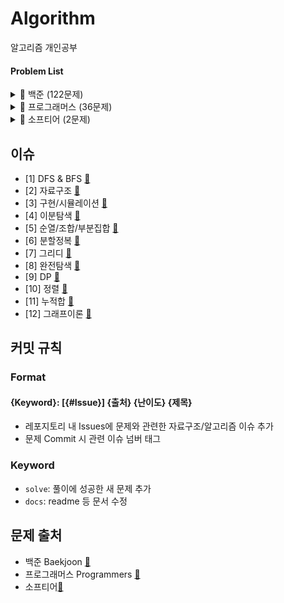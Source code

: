 # Algorithm

알고리즘 개인공부

#### Problem List

<details>
  <summary>📁 백준 (122문제)</summary>
  </br>
  
<div markdown="1">

| 날짜     | 번호                                            | 문제                    | 분류                           | 난이도   |                  느낀점                   |                    코드                     | 한번 더 풀어보기 |
| -------- | ----------------------------------------------- | ----------------------- | ------------------------------ | -------- | :---------------------------------------: | :-----------------------------------------: | :--------------: |
| 23.01.10 | [b2583](https://www.acmicpc.net/problem/2583)   | 영역 구하기             | BFS, DFS                       | silver 1 |      [📘](백준/b2583_영역구하기.md)       |      [💻](백준/b2583_영역구하기.java)       |        ❌        |
| 23.01.11 | [b1697](https://www.acmicpc.net/problem/1697)   | 숨바꼭질                | BFS, DFS                       | silver 1 |       [📘](백준/b1697_숨바꼭질.md)        |       [💻](백준/b1697_숨바꼭질.java)        |        ❌        |
| 23.01.14 | [b2178](https://www.acmicpc.net/problem/2178)   | 미로탐색                | BFS, DFS                       | silver 1 |       [📘](백준/b2178_미로탐색.md)        |       [💻](백준/b2178_미로탐색.java)        |        ❌        |
| 23.01.17 | [b2493](https://www.acmicpc.net/problem/2493)   | 탑                      | 자료구조/스택                  | gold 5   |          [📘](백준/b2493_탑.md)           |          [💻](백준/b2493_탑.java)           |        🔺        |
| 23.01.18 | [b20006](https://www.acmicpc.net/problem/20006) | 랭킹전 대기열           | 구현                           | silver 2 |     [📘](백준/b20006_랭킹전대기열.md)     |     [💻](백준/b20006_랭킹전대기열.java)     |       ⭕️        |
| 23.01.29 | [b20125](https://www.acmicpc.net/problem/20125) | 쿠키의 신체측정         | 구현                           | silver 4 |    [📘](백준/b20125_쿠키의신체측정.md)    |    [💻](백준/b20125_쿠키의신체측정.java)    |        ❌        |
| 23.02.01 | [b2468](https://www.acmicpc.net/problem/2468)   | 안전영역                | BFS, DFS                       | silver 1 |       [📘](백준/b2468_안전영역.md)        |       [💻](백준/b2468_안전영역.java)        |        ❌        |
| 23.02.02 | [b19637](https://www.acmicpc.net/problem/19637) | IF문 좀 대신 써줘       | 이분탐색                       | silver 3 |    [📘](백준/b19637_IF문좀대신써줘.md)    |    [💻](백준/b19637_IF문좀대신써줘.java)    |        🔺        |
| 23.02.03 | [b1590](https://www.acmicpc.net/problem/1590)   | 캠프가는영식            | 이분탐색                       | silver 4 |     [📘](백준/b1590_캠프가는영식.md)      |     [💻](백준/b1590_캠프가는영식.java)      |        🔺        |
| 23.02.03 | [b7569](https://www.acmicpc.net/problem/7569)   | 토마토                  | BFS, DFS                       | gold 4   |        [📘](백준/b7569_토마토.md)         |        [💻](백준/b7569_토마토.java)         |        ❌        |
| 23.02.03 | [b7795](https://www.acmicpc.net/problem/7795)   | 먹을 것인가 먹힐 것인가 | 이분탐색                       | silver 3 | [📘](백준/b7795_먹을것인가먹힐것인가.md)  | [💻](백준/b7795_먹을것인가먹힐것인가.java)  |        ❌        |
| 23.02.14 | [b15686](https://www.acmicpc.net/problem/15686) | 치킨배달                | BFS, DFS/구현/순조부           | gold 5   |       [📘](백준/b15686_치킨배달.md)       |       [💻](백준/b15686_치킨배달.java)       |       ⭕️        |
| 23.02.14 | [b3055](https://www.acmicpc.net/problem/3055)   | 탈출                    | BFS, DFS                       | gold 4   |         [📘](백준/b3055_탈출.md)          |         [💻](백준/b3055_탈출.java)          |        ❌        |
| 23.02.21 | [b11724](https://www.acmicpc.net/problem/11724) | 연결 요소의 개수        | 그래프이론/BFS, DFS            | silver 2 |    [📘](백준/b11724_연결요소의개수.md)    |    [💻](백준/b11724_연결요소의개수.java)    |        🔺        |
| 23.02.21 | [b1707](https://www.acmicpc.net/problem/1707)   | 이분 그래프             | 그래프이론/BFS, DFS            | gold 4   |      [📘](백준/b1707_이분그래프.md)       |      [💻](백준/b1707_이분그래프.java)       |       ⭕️        |
| 23.02.23 | [b10451](https://www.acmicpc.net/problem/10451) | 순열 사이클             | 그래프이론/BFS, DFS            | silver 3 |      [📘](백준/b10451_순열사이클.md)      |      [💻](백준/b10451_순열사이클.java)      |        ❌        |
| 23.02.23 | [b2331](https://www.acmicpc.net/problem/2331)   | 반복수열                | 수학/구현                      | silver 4 |       [📘](백준/b2331_반복수열.md)        |       [💻](백준/b2331_반복수열.java)        |        ❌        |
| 23.02.23 | [b9466](https://www.acmicpc.net/problem/9466)   | 텀 프로젝트             | 그래프이론/BFS, DFS            | gold 3   |      [📘](백준/b9466_텀프로젝트.md)       |      [💻](백준/b9466_텀프로젝트.java)       |       ⭕️        |
| 23.02.24 | [b2667](https://www.acmicpc.net/problem/2667)   | 단지번호                | BFS, DFS                       | silver 1 |       [📘](백준/b2667_단지번호.md)        |       [💻](백준/b2667_단지번호.java)        |        ❌        |
| 23.02.24 | [b2146](https://www.acmicpc.net/problem/2146)   | 다리만들기              | BFS, DFS                       | golde 3  |      [📘](백준/b2146_다리만들기.md)       |      [💻](백준/b2146_다리만들기.java)       |        ❌        |
| 23.02.27 | [b1991](https://www.acmicpc.net/problem/1991)   | 트리순회                | 자료구조/트리                  | silver 1 |       [📘](백준/b1991_트리순회.md)        |       [💻](백준/b1991_트리순회.java)        |       ⭕️        |
| 23.02.27 | [b11725](https://www.acmicpc.net/problem/11725) | 트리의 부모 찾기        | 그래프이론/BFS, DFS/트리       | silver 2 |    [📘](백준/b11725_트리의부모찾기.md)    |    [💻](백준/b11725_트리의부모찾기.java)    |        ❌        |
| 23.02.28 | [b1967](https://www.acmicpc.net/problem/1967)   | 트리의 지름             | BFS, DFS/트리                  | gold 4   |      [📘](백준/b1967_트리의지름.md)       |      [💻](백준/b1967_트리의지름.java)       |        ❌        |
| 23.02.28 | [b1167](https://www.acmicpc.net/problem/1167)   | 트리의 지름             | BFS, DFS/트리                  | gold 2   |      [📘](백준/b1167_트리의지름.md)       |      [💻](백준/b1167_트리의지름.java)       |        ❌        |
| 23.03.06 | [b1654](https://www.acmicpc.net/problem/1654)   | 랜선자르기              | 이분탐색                       | silver 2 |      [📘](백준/b1654_랜선자르기.md)       |      [💻](백준/b1654_랜선자르기.java)       |        ❌        |
| 23.03.06 | [b2805](https://www.acmicpc.net/problem/2805)   | 나무자르기              | 이분탐색                       | silver 2 |      [📘](백준/b2805_나무자르기.md)       |      [💻](백준/b1654_나무자르기.java)       |        ❌        |
| 23.03.08 | [b10816](https://www.acmicpc.net/problem/10816) | 숫자카드2               | 이분탐색                       | silver 4 |      [📘](백준/b10816_숫자카드2.md)       |      [💻](백준/b10816_숫자카드2.java)       |        ❌        |
| 23.03.09 | [b2110](https://www.acmicpc.net/problem/2110)   | 공유기설치              | 이분탐색                       | gold 4   |        [📘](백준/b2110_공유기.md)         |        [💻](백준/b2110_공유기.java)         |        ❌        |
| 23.03.10 | [b10815](https://www.acmicpc.net/problem/10815) | 숫자카드                | 이분탐색                       | silver 5 |       [📘](백준/b10815_숫자카드.md)       |       [💻](백준/b10815_숫자카드.java)       |        ❌        |
| 23.03.13 | [b11728](https://www.acmicpc.net/problem/11728) | 배열합치기              | 분할정복                       | silver 5 |      [📘](백준/b11728_배열합치기.md)      |      [💻](백준/b11728_배열합치기.java)      |        ❌        |
| 23.03.13 | [b1780](https://www.acmicpc.net/problem/1780)   | 종이의개수              | 분할정복                       | silver 2 |      [📘](백준/b1780_종이의개수.md)       |      [💻](백준/b1780_종이의개수.java)       |       ⭕️        |
| 23.03.14 | [b1992](https://www.acmicpc.net/problem/1992)   | 쿼드트리                | 분할정복                       | silver 1 |       [📘](백준/b1992_쿼드트리.md)        |       [💻](백준/b1992_쿼드트리.java)        |        ❌        |
| 23.03.21 | [b2447](https://www.acmicpc.net/problem/2447)   | 별찍기10                | 분할정복                       | gold 5   |       [📘](백준/b2447_별찍기10.md)        |       [💻](백준/b2447_별찍기10.java)        |        ❌        |
| 23.03.21 | [b11047](https://www.acmicpc.net/problem/11047) | 동전0                   | 그리디                         | silver 4 |        [📘](백준/b11047_동전0.md)         |        [💻](백준/b11047_동전0.java)         |        ❌        |
| 23.03.21 | [b10610](https://www.acmicpc.net/problem/10610) | 30                      | 그리디                         | silver 4 |          [📘](백준/b10610_30.md)          |          [💻](백준/b10610_30.java)          |        ❌        |
| 23.03.22 | [b1783](https://www.acmicpc.net/problem/1783)   | 병든 나이트             | 그리디                         | silver 3 |      [📘](백준/b1783_병든나이트.md)       |      [💻](백준/b1783_병든나이트.java)       |        ❌        |
| 23.03.23 | [b1931](https://www.acmicpc.net/problem/1931)   | 회의실 배정             | 그리디                         | silver 1 |      [📘](백준/b1931_회의실배정.md)       |      [💻](백준/b1931_회의실배정.java)       |        ❌        |
| 23.03.23 | [b1744](https://www.acmicpc.net/problem/1744)   | 수묶기                  | 그리디                         | gold 4   |        [📘](백준/b1744_수묶기.md)         |        [💻](백준/b1744_수묶기.java)         |        ❌        |
| 23.03.24 | [b1476](https://www.acmicpc.net/problem/1476)   | 날짜계산                | 완전탐색                       | silver 5 |       [📘](백준/b1476_날짜계산.md)        |       [💻](백준/b1476_날짜계산.java)        |        ❌        |
| 23.03.24 | [b1107](https://www.acmicpc.net/problem/1107)   | 리모컨                  | 완전탐색                       | gold 5   |        [📘](백준/b1107_리모컨.md)         |        [💻](백준/b1107_리모컨.java)         |       ⭕️        |
| 23.03.27 | [b9095](https://www.acmicpc.net/problem/9095)   | 1,2,3 더하기            | 완전탐색/DP                    | silver 3 |       [📘](백준/b9095_123더하기.md)       |       [💻](백준/b9095_123더하기.java)       |        🔺        |
| 23.03.27 | [b10819](https://www.acmicpc.net/problem/10819) | 차이를 최대로           | 완전탐색                       | silver 2 |     [📘](백준/b10819_차이를최대로.md)     |     [💻](백준/b10819_차이를최대로.java)     |        ❌        |
| 23.03.28 | [b10971](https://www.acmicpc.net/problem/10971) | 외판원순회2             | 완전탐색                       | silver 2 |     [📘](백준/b10971_외판원순회2.md)      |     [💻](백준/b10971_외판원순회2.java)      |        ❌        |
| 23.03.29 | [b1963](https://www.acmicpc.net/problem/1963)   | 소수경로                | 완전탐색                       | gold 4   |       [📘](백준/b1963_소수경로.md)        |       [💻](백준/b1963_소수경로.java)        |       ⭕️        |
| 23.03.29 | [b9019](https://www.acmicpc.net/problem/9019)   | DSLR                    | 완전탐색                       | gold 4   |         [📘](백준/b9019_DSLR.md)          |         [💻](백준/b9019_DSLR.java)          |        ❌        |
| 23.03.30 | [b2251](https://www.acmicpc.net/problem/2251)   | 물통                    | 완전탐색                       | gold 5   |         [📘](백준/b2251_물통.md)          |         [💻](백준/b2251_물통.java)          |        ❌        |
| 23.04.03 | [b2186](https://www.acmicpc.net/problem/2186)   | 문자판                  | 완전탐색/DP                    | gold 3   |        [📘](백준/b2186_문자판.md)         |           [💻](백준/b2186_.java)            |       ⭕️        |
| 23.04.04 | [b5014](https://www.acmicpc.net/problem/5014)   | 스타트링크              | 완전탐색                       | sliver 1 |      [📘](백준/b5014_스타트링크.md)       |      [💻](백준/b5014_스타트링크.java)       |        ❌        |
| 23.04.05 | [b16509](https://www.acmicpc.net/problem/16509) | 장군                    | 구현/BFS, DFS                  | gold 5   |         [📘](백준/b16509_장군.md)         |         [💻](백준/b16509_장군.java)         |        ❌        |
| 23.04.11 | [b2174](https://www.acmicpc.net/problem/2174)   | 로봇 시뮬레이션         | 구현                           | gold 5   |    [📘](백준/b2174_로봇시뮬레이션.md)     |    [💻](백준/b2174_로봇시뮬레이션.java)     |        ❌        |
| 23.04.25 | [b22251](https://www.acmicpc.net/problem/22251) | 빌런 호석               | 구현/완전탐색                  | gold 5   |       [📘](백준/b22251_빌런호석.md)       |       [💻](백준/b22251_빌런호석.java)       |       ⭕️        |
| 23.04.26 | [b2668](https://www.acmicpc.net/problem/2668)   | 숫자고르기              | BFS, DFS                       | gold 5   |      [📘](백준/b2668_숫자고르기.md)       |      [💻](백준/b2668_숫자고르기.java)       |       ⭕️        |
| 23.04.28 | [b1912](https://www.acmicpc.net/problem/1912)   | 연속합                  | DP                             | silver 2 |        [📘](백준/b1912_연속합.md)         |        [💻](백준/b1912_연속합.java)         |        ❌        |
| 23.05.01 | [b16953](https://www.acmicpc.net/problem/16953) | A to B                  | BFS, DFS                       | silver 2 |         [📘](백준/b16953_AtoB.md)         |         [💻](백준/b16953_AtoB.java)         |        ❌        |
| 23.05.02 | [b17136](https://www.acmicpc.net/problem/17136) | 색종이 붙이기           | 완전탐색                       | gold 2   |     [📘](백준/b17136_색종이붙이기.md)     |     [💻](백준/b17136_색종이붙이기.java)     |       ⭕️        |
| 23.05.03 | [b16434](https://www.acmicpc.net/problem/16434) | 드래곤 앤 던전          | 구현                           | gold 4   |     [📘](백준/b16434_드래곤앤던전.md)     |     [💻](백준/b16434_드래곤앤던전.java)     |       ⭕️        |
| 23.05.03 | [b9012](https://www.acmicpc.net/problem/9012)   | 괄호                    | 자료구조/스택                  | silver 4 |         [📘](백준/b9012_괄호.md)          |         [💻](백준/b9012_괄호.java)          |        ❌        |
| 23.05.04 | [b2559](https://www.acmicpc.net/problem/2559)   | 수열                    | 구현                           | silver 3 |         [📘](백준/b2559_수열.md)          |         [💻](백준/b2559_수열.java)          |        ❌        |
| 23.05.05 | [b12851](https://www.acmicpc.net/problem/12851) | 숨바꼭질2               | BFS, DFS                       | gold 4   |      [📘](백준/b12851_숨바꼭질2.md)       |      [💻](백준/b12851_숨바꼭질2.java)       |        🔺        |
| 23.05.07 | [b2240](https://www.acmicpc.net/problem/2240)   | 자두나무                | DP                             | gold 5   |       [📘](백준/b2240_자두나무.md)        |       [💻](백준/b2240_자두나무.java)        |       ⭕️        |
| 23.05.09 | [b17822](https://www.acmicpc.net/problem/17822) | 원판돌리기              | 구현/시뮬레이션                | gold 2   |      [📘](백준/b17822_원판돌리기.md)      |      [💻](백준/b17822_원판돌리기.java)      |        ❌        |
| 23.05.10 | [b1182](https://www.acmicpc.net/problem/1182)   | 부분수열의 합           | 완전탐색/순조부                | silver 2 |     [📘](백준/b1182_부분수열의합.md)      |     [💻](백준/b1182_부분수열의합.java)      |        ❌        |
| 23.05.12 | [b17144](https://www.acmicpc.net/problem/17144) | 미세먼지 안녕!          | 구현/시뮬레이션                | gold 4   |     [📘](백준/b17144_미세먼지안녕.md)     |     [💻](백준/b17144_미세먼지안녕.java)     |        ❌        |
| 23.05.15 | [b2910](https://www.acmicpc.net/problem/2910)   | 빈도 정렬               | 자료구조/해시                  | silver 3 |       [📘](백준/b2910_빈도정렬.md)        |       [💻](백준/b2910_빈도정렬.java)        |       ⭕️        |
| 23.05.16 | [b15989](https://www.acmicpc.net/problem/15989) | 1,2,3 더하기 4          | DP                             | silver 1 |      [📘](백준/b15989_123더하기4.md)      |      [💻](백준/b15989_123더하기4.java)      |        🔺        |
| 23.05.17 | [b5972](https://www.acmicpc.net/problem/5972)   | 택배 배송               | 다익스트라/그래프이론          | gold 5   |       [📘](백준/b5972_택배배송.md)        |       [💻](백준/b5972_택배배송.java)        |       ⭕️        |
| 23.05.19 | [b1863](https://www.acmicpc.net/problem/1863)   | 스카이라인 쉬운거       | 자료구조/스택                  | gold 5   |   [📘](백준/b1863_스카이라인쉬운거.md)    |   [💻](백준/b1863_스카이라인쉬운거.java)    |       ⭕️        |
| 23.05.26 | [b20920](https://www.acmicpc.net/problem/20920) | 영단어 암기는 괴로워    | 자료구조/해시                  | silver 3 |  [📘](백준/b20920_영단어암기는괴로워.md)  |  [💻](백준/b20920_영단어암기는괴로워.java)  |        ❌        |
| 23.06.02 | [b2141](https://www.acmicpc.net/problem/2141)   | 우체국                  | 그리디/정렬                    | gold 4   |        [📘](백준/b2141_우체국.md)         |        [💻](백준/b2141_우체국.java)         |       ⭕️        |
| 23.06.02 | [b1018](https://www.acmicpc.net/problem/1018)   | 체스판 다시 칠하기      | 완전탐색                       | silver 4 |   [📘](백준/b1018_체스판다시칠하기.md)    |   [💻](백준/b1018_체스판다시칠하기.java)    |        ❌        |
| 23.06.05 | [b1940](https://www.acmicpc.net/problem/1940)   | 주몽                    | 완전탐색                       | silver 4 |         [📘](백준/b1940_주몽.md)          |         [💻](백준/b1940_주몽.java)          |        ❌        |
| 23.06.05 | [b1976](https://www.acmicpc.net/problem/1976)   | 여행가자                | 그래프이론                     | gold 4   |       [📘](백준/b1976_여행가자.md)        |       [💻](백준/b1976_여행가자.java)        |       ⭕️        |
| 23.06.08 | [b4949](https://www.acmicpc.net/problem/4949)   | 균형잡힌 세상           | 자료구조/스택                  | silver 4 |     [📘](백준/b4949_균형잡힌세상.md)      |     [💻](백준/b4949_균형잡힌세상.java)      |        ❌        |
| 23.06.12 | [b6593](https://www.acmicpc.net/problem/6593)   | 상범 빌딩               | BFS, DFS                       | gold 5   |       [📘](백준/b6593_상범빌딩.md)        |       [💻](백준/b6593_상범빌딩.java)        |        ❌        |
| 23.06.13 | [b2343](https://www.acmicpc.net/problem/2343)   | 기타 레슨               | 이분탐색                       | silver 1 |       [📘](백준/b2343_기타레슨.md)        |       [💻](백준/b2343_기타레슨.java)        |        🔺        |
| 23.06.15 | [b1911](https://www.acmicpc.net/problem/1911)   | 흙길 보수하기           | 정렬                           | silver 1 |     [📘](백준/b1911_흙길보수하기.md)      |     [💻](백준/b1911_흙길보수하기.java)      |        ❌        |
| 23.06.16 | [b20437](https://www.acmicpc.net/problem/20437) | 문자열 게임2            | 완전탐색/문자열/투포인터       | gold 5   |     [📘](백준/b20437_문자열게임2.md)      |     [💻](백준/b20437_문자열게임2.java)      |        🔺        |
| 23.06.26 | [b5427](https://www.acmicpc.net/problem/5427)   | 불                      | BFS, DFS                       | gold 4   |          [📘](백준/b5427_불.md)           |          [💻](백준/b5427_불.java)           |        🔺        |
| 23.06.27 | [b1446](https://www.acmicpc.net/problem/1446)   | 지름길                  | 그래프이론                     | silver 1 |        [📘](백준/b1446_지름길.md)         |        [💻](백준/b1446_지름길.java)         |       ⭕️        |
| 23.06.28 | [b1911](https://www.acmicpc.net/problem/2206)   | 벽 부수고 이동하기      | BFS, DFS                       | gold 3   |   [📘](백준/b2206_벽부수고이동하기.md)    |   [💻](백준/b2206_벽부수고이동하기.java)    |        ❌        |
| 23.06.29 | [b14620](https://www.acmicpc.net/problem/14620) | 꽃길                    | 완전탐색                       | silver 2 |         [📘](백준/b14620_꽃길.md)         |         [💻](백준/b14620_꽃길.java)         |        ❌        |
| 23.06.30 | [b1189](https://www.acmicpc.net/problem/1189)   | 컴백홈                  | 완전탐색                       | silver 1 |        [📘](백준/b1189_컴백홈.md)         |        [💻](백준/b1189_컴백홈.java)         |        ❌        |
| 23.07.03 | [b20300](https://www.acmicpc.net/problem/20300) | 서강근육맨              | 그리디                         | silver 3 |      [📘](백준/b20300_서강근육맨.md)      |      [💻](백준/b20300_서강근육맨.java)      |        ❌        |
| 23.07.05 | [b16234](https://www.acmicpc.net/problem/16234) | 인구이동                | BFS, DFS / 구현                | gold 5   |       [📘](백준/b16234_인구이동.md)       |       [💻](백준/b16234_인구이동.java)       |        🔺        |
| 23.07.12 | [b2193](https://www.acmicpc.net/problem/2193)   | 이친수                  | DP                             | silver 3 |        [📘](백준/b2193_이친수.md)         |        [💻](백준/b2193_이친수.java)         |        ❌        |
| 23.07.25 | [b14503](https://www.acmicpc.net/problem/14503) | 로봇 청소기             | 구현                           | gold 5   |      [📘](백준/b14503_로봇청소기.md)      |      [💻](백준/b14503_로봇청소기.java)      |        ❌        |
| 23.08.09 | [b7562](https://www.acmicpc.net/problem/7562)   | 나이트의이동            | BFS, DFS                       | silver 1 |     [📘](백준/b7562_나이트의이동.md)      |     [💻](백준/b7562_나이트의이동.java)      |        ❌        |
| 23.08.11 | [b2579](https://www.acmicpc.net/problem/2579)   | 계단오르기              | DP                             | silver 3 |      [📘](백준/b2579_계단오르기.md)       |      [💻](백준/b2579_계단오르기.java)       |        ❌        |
| 23.08.17 | [b6198](https://www.acmicpc.net/problem/6198)   | 옥상 정원 꾸미기        | 구현                           | gold 5   |    [📘](백준/b6198_옥상정원꾸미기.md)     |    [💻](백준/b6198_옥상정원꾸미기.java)     |        ❌        |
| 23.08.18 | [b2606](https://www.acmicpc.net/problem/2606)   | 바이러스                | 그래프이론/BFS, DFS            | silver 3 |       [📘](백준/b2606_바이러스.md)        |       [💻](백준/b2606_바이러스.java)        |        ❌        |
| 23.08.21 | [b1926](https://www.acmicpc.net/problem/1926)   | 그림                    | BFS, DFS                       | silver 1 |         [📘](백준/b1926_그림.md)          |         [💻](백준/b1926_그림.java)          |        ❌        |
| 23.08.28 | [b2156](https://www.acmicpc.net/problem/2156)   | 포도주 시식             | DP                             | silver 1 |      [📘](백준/b2156_포도주시식.md)       |      [💻](백준/b2156_포도주시식.java)       |        ❌        |
| 23.08.29 | [b17135](https://www.acmicpc.net/problem/17135) | 캐슬디펜스              | BFS, DFS/구현/순조부           | gold 3   |      [📘](백준/b17135_캐슬디펜스.md)      |      [💻](백준/b17135_캐슬디펜스.java)      |        ❌        |
| 23.08.31 | [b1406](https://www.acmicpc.net/problem/1406)   | 에디터                  | 자료구조                       | silver 2 |        [📘](백준/b1406_에디터.md)         |        [💻](백준/b1406_에디터.java)         |        🔺        |
| 23.09.13 | [b5430](https://www.acmicpc.net/problem/5430)   | AC                      | 구현/자료구조                  | gold 5   |          [📘](백준/b5430_AC.md)           |          [💻](백준/b5430_AC.java)           |        🔺        |
| 23.09.14 | [b2469](https://www.acmicpc.net/problem/2469)   | 사다리타기              | 구현                           | gold 5   |      [📘](백준/b2469_사다리타기.md)       |      [💻](백준/b2469_사다리타기.java)       |        ❌        |
| 23.09.18 | [b17178](https://www.acmicpc.net/problem/17178) | 줄서기                  | 구현/자료구조                  | gold 5   |        [📘](백준/b17178_줄서기.md)        |        [💻](백준/b17178_줄서기.java)        |        🔺        |
| 23.09.19 | [b6987](https://www.acmicpc.net/problem/6987)   | 월드컵                  | 완전탐색                       | gold 4   |        [📘](백준/b6987_월드컵.md)         |        [💻](백준/b6987_월드컵.java)         |       ⭕️        |
| 23.09.20 | [b17143](https://www.acmicpc.net/problem/17143) | 낚시왕                  | 구현                           | gold 1   |        [📘](백준/b17143_낚시왕.md)        |        [💻](백준/b17143_낚시왕.java)        |        🔺        |
| 23.09.21 | [b4358](https://www.acmicpc.net/problem/4358)   | 생태학                  | 자료구조                       | silver 2 |        [📘](백준/b4358_생태학.md)         |        [💻](백준/b4358_생태학.java)         |        ❌        |
| 23.09.26 | [b2370](https://www.acmicpc.net/problem/2470)   | 두용액                  | 정렬/투포인터                  | gold 5   |        [📘](백준/b2470_두용액.md)         |        [💻](백준/b2470_두용액.java)         |        ❌        |
| 23.10.02 | [b9935](https://www.acmicpc.net/problem/9935)   | 문자열 폭발             | 자료구조                       | gold 4   |      [📘](백준/b9935_문자열폭발.md)       |      [💻](백준/b9935_문자열폭발.java)       |       ⭕️        |
| 23.10.04 | [b2531](https://www.acmicpc.net/problem/2531)   | 회전초밥                | 구현/투포인터                  | silver 1 |       [📘](백준/b2531_회전초밥.md)        |       [💻](백준/b2531_회전초밥.java)        |        ❌        |
| 23.10.05 | [b1238](https://www.acmicpc.net/problem/1238)   | 파티                    | 다익스트라/그래프이론          | gold 2   |         [📘](백준/b1238_파티.md)          |         [💻](백준/b1238_파티.java)          |       ⭕️        |
| 23.10.06 | [b1753](https://www.acmicpc.net/problem/1753)   | 최단경로                | 다익스트라/그래프이론          | gold 4   |       [📘](백준/b1753_최단경로.md)        |       [💻](백준/b1753_최단경로.java)        |        ❌        |
| 23.10.09 | [b1916](https://www.acmicpc.net/problem/1916)   | 최소비용구하기          | 다익스트라/그래프이론          | gold 5   |    [📘](백준/b1916_최소비용구하기.md)     |    [💻](백준/b1916_최소비용구하기.java)     |        ❌        |
| 23.10.10 | [b1504](https://www.acmicpc.net/problem/1504)   | 특정한 최단경로         | 다익스트라/그래프이론          | gold 4   |    [📘](백준/b1504_특정한최단경로.md)     |    [💻](백준/b1504_특정한최단경로.java)     |        ❌        |
| 23.10.11 | [b1261](https://www.acmicpc.net/problem/1261)   | 알고스팟                | BFS, DFS/다익스트라/그래프이론 | gold 4   |       [📘](백준/b1261_알고스팟.md)        |       [💻](백준/b1261_알고스팟.java)        |        🔺        |
| 23.10.11 | [b13549](https://www.acmicpc.net/problem/13549) | 숨바꼭질3               | BFS, DFS                       | gold 5   |      [📘](백준/b13549_숨바꼭질3.md)       |       [💻](백준/b13549_숨바꼭질.java)       |        ❌        |
| 23.10.12 | [b11779](https://www.acmicpc.net/problem/11779) | 최소비용구하기2         | 다익스트라/그래프이론          | gold 3   |   [📘](백준/b11779_최소비용구하기2.md)    |   [💻](백준/b11779_최소비용구하기2.java)    |        🔺        |
| 23.10.13 | [b2665](https://www.acmicpc.net/problem/2665)   | 미로만들기              | BFS, DFS/다익스트라/그래프이론 | gold 4   |      [📘](백준/b2665_미로만들기.md)       |      [💻](백준/b2665_미로만들기.java)       |        ❌        |
| 23.10.13 | [b14983](https://www.acmicpc.net/problem/14983) | 서강그라운드            | 다익스트라/그래프이론          | gold 4   |     [📘](백준/b14983_서강그라운드.md)     |     [💻](백준/b14983_서강그라운드.java)     |        ❌        |
| 23.10.18 | [b10282](https://www.acmicpc.net/problem/10282) | 해킹                    | 다익스트라/그래프이론          | gold 4   |         [📘](백준/b10282_해킹.md)         |         [💻](백준/b10282_해킹.java)         |        ❌        |
| 23.10.24 | [b2138](https://www.acmicpc.net/problem/2138)   | 전구와스위치            | 그리디                         | gold 5   |     [📘](백준/b2138_전구와스위치.md)      |     [💻](백준/b2138_전구와스위치.java)      |        🔺        |
| 23.10.25 | [b16118](https://www.acmicpc.net/problem/16118) | 달빛여우                | 다익스트라/그래프이론          | gold 1   |       [📘](백준/b16118_달빛여우.md)       |       [💻](백준/b16118_달빛여우.java)       |       ⭕️        |
| 23.10.26 | [b1253](https://www.acmicpc.net/problem/1253)   | 좋다                    | 정렬/투포인터/이분탐색         | gold 4   |         [📘](백준/b1253_좋다.md)          |         [💻](백준/b1253_좋다.java)          |        🔺        |
| 23.10.27 | [b20055](https://www.acmicpc.net/problem/20055) | 컨베이어 벨트 위의 로봇 | 구현/시뮬레이션                | gold 5   | [📘](백준/b20055_컨베이어벨트위의로봇.md) | [💻](백준/b20055_컨베이어벨트위의로봇.java) |        ❌        |
| 23.10.31 | [b2467](https://www.acmicpc.net/problem/2467)   | 용액                    | 투포인터/이분탐색              | gold 5   |         [📘](백준/b2467_용액.md)          |         [💻](백준/b2467_용액.java)          |        ❌        |
| 23.11.02 | [b12685](https://www.acmicpc.net/problem/12685) | 평범한 배낭             | DP                             | gold 5   |      [📘](백준/b12685_평범한배낭.md)      |      [💻](백준/b12685_평범한배낭.java)      |        🔺        |
| 23.11.13 | [b2258](https://www.acmicpc.net/problem/2258)   | 정육점                  | 그리디                         | gold 4   |        [📘](백준/b2258_정육점.md)         |        [💻](백준/b2258_정육점.java)         |        🔺        |
| 23.11.15 | [b1520](https://www.acmicpc.net/problem/1520)   | 내리막길                | DP / BFS, DFS / 우선순위 큐    | gold 3   |       [📘](백준/b1520_내리막길.md)        |       [💻](백준/b1520_내리막길.java)        |        🔺        |
| 23.11.15 | [b11660](https://www.acmicpc.net/problem/11660) | 구간 합 구하기5         | DP / 누적합                    | silver 1 |    [📘](백준/b11660_구간합구하기5.md)     |    [💻](백준/b11660_구간합구하기5.java)     |        🔺        |
| 23.11.16 | [b1806](https://www.acmicpc.net/problem/1806)   | 부분합                  | 누적합 / 투포인터              | gold 4   |        [📘](백준/b1806_부분합.md)         |        [💻](백준/b1806_부분합.java)         |        ❌        |
| 23.11.20 | [b1202](https://www.acmicpc.net/problem/1202)   | 보석 도둑               | 그리디 / 우선순위큐            | gold 2   |       [📘](백준/b1202_보석도둑.md)        |       [💻](백준/b1202_보석도둑.java)        |        🔺        |
| 23.11.21 | [b2437](https://www.acmicpc.net/problem/2437)   | 저울                    | 누적합                         | gold 2   |         [📘](백준/b2437_저울.md)          |         [💻](백준/b2437_저울.java)          |        ❌        |
| 23.11.23 | [b3020](https://www.acmicpc.net/problem/3020)   | 개똥벌레                | 이분탐색 / 누적합              | gold 5   |       [📘](백준/b3020_개똥벌레.md)        |       [💻](백준/b3020_개똥벌레.java)        |       ⭕️        |
| 23.11.24 | [b1092](https://www.acmicpc.net/problem/1092)   | 배                      | 그리디                         | gold 5   |          [📘](백준/b1092_배.md)           |          [💻](백준/b1092_배.java)           |        🔺        |
| 23.11.27 | [b1461](https://www.acmicpc.net/problem/1461)   | 도서관                  | 그리디 / 우선순위큐            | gold 4   |        [📘](백준/b1461_도서관.md)         |        [💻](백준/b1461_도서관.java)         |        ❌        |
| 23.11.29 | [b16928](https://www.acmicpc.net/problem/16928) | 뱀과 사다리 게임        | BFS, DFS                       | gold 5   |    [📘](백준/b16928_뱀과사다리게임.md)    |    [💻](백준/b16928_뱀과사다리게임.java)    |        ❌        |
| 23.11.30 | [b19238](https://www.acmicpc.net/problem/19238) | 스타트택시              | BFS, DFS/구현                  | gold 2   |      [📘](백준/b19238_스타트택시.md)      |      [💻](백준/b19238_스타트택시.java)      |        🔺        |
| 24.02.05 | [b2252](https://www.acmicpc.net/problem/2252)   | 줄세우기                | 그래프이론 / 위상정렬              | gold 3   |       [📘](백준/b2252_줄세우기.md)        |       [💻](백준/b2252_줄세우기.java)        |       ⭕️        |
| 24.02.05 | [b11403](https://www.acmicpc.net/problem/11403) | 경로찾기              | 그래프이론 /플로이드-와샬                  | silver 1   |      [📘](백준/b11403_경로찾기.md)      |      [💻](백준/b11403_경로찾기.java)      |        🔺        |
| 24.02.05 | [b1197](https://www.acmicpc.net/problem/1197) | 최소 스패닝 트리             | 그래프이론 / 최소신장트리                 | gold 4   |      [📘](백준/b1197_최소스패닝트리.md)      |      [💻](백준/b1197_최소스패닝트리.java)      |        🔺        |
| 24.02.05 | [b11404](https://www.acmicpc.net/problem/11404) | 플로이드        | 그래프이론 / 다익스트라                       | gold 4   |    [📘](백준/b11404_플로이드.md)    |    [💻](백준/b11404_플로이드.java)    |        ❌        |

</div>
</details>

<details>
  <summary>📁 프로그래머스 (36문제)</summary>
  </br>
  
<div markdown="1">

| 날짜     | 링크                                                                                     | 분류                     | 난이도  |                         느낀점                          |                           코드                            | 한번 더 풀어보기 |
| -------- | ---------------------------------------------------------------------------------------- | ------------------------ | ------- | :-----------------------------------------------------: | :-------------------------------------------------------: | :--------------: |
| 23.03.15 | [타겟 넘버](https://school.programmers.co.kr/learn/courses/30/lessons/43165)             | BFS, DFS                 | Level 2 |       [📘](프로그래머스/프로그래머스_타겟넘버.md)       |       [💻](프로그래머스/프로그래머스_타겟넘버.java)       |        ❌        |
| 23.03.17 | [게임 맵 최단거리](https://school.programmers.co.kr/learn/courses/30/lessons/1844)       | BFS, DFS                 | Level 2 |    [📘](프로그래머스/프로그래머스_게임맵최단거리.md)    |    [💻](프로그래머스/프로그래머스_게임맵최단거리.java)    |        ❌        |
| 23.03.20 | [네트워크](https://school.programmers.co.kr/learn/courses/30/lessons/43162)              | 그래프이론/BFS, DFS      | Level 3 |       [📘](프로그래머스/프로그래머스_네트워크.md)       |       [💻](프로그래머스/프로그래머스_네트워크.java)       |        ❌        |
| 23.04.03 | [전화번호목록](https://school.programmers.co.kr/learn/courses/30/lessons/42557)          | 자료구조/해시            | Level 2 |     [📘](프로그래머스/프로그래머스_전화번호목록.md)     |     [💻](프로그래머스/프로그래머스_전화번호목록.java)     |        🔺        |
| 23.04.04 | [위장](https://school.programmers.co.kr/learn/courses/30/lessons/42578)                  | 자료구조/해시            | Level 2 |         [📘](프로그래머스/프로그래머스_위장.md)         |         [💻](프로그래머스/프로그래머스_위장.java)         |        ❌        |
| 23.04.12 | [베스트앨범](https://school.programmers.co.kr/learn/courses/30/lessons/42579)            | 자료구조/해시            | Level 3 |      [📘](프로그래머스/프로그래머스_베스트앨범.md)      |      [💻](프로그래머스/프로그래머스_베스트앨범.java)      |        🔺        |
| 23.04.12 | [가장큰수](https://school.programmers.co.kr/learn/courses/30/lessons/42746)              | 정렬                     | Level 2 |       [📘](프로그래머스/프로그래머스_가장큰수.md)       |       [💻](프로그래머스/프로그래머스_가장큰수.java)       |       ⭕️        |
| 23.04.12 | [H-Index](https://school.programmers.co.kr/learn/courses/30/lessons/42747)               | 정렬                     | Level 2 |       [📘](프로그래머스/프로그래머스_H-Index.md)        |       [💻](프로그래머스/프로그래머스_H-Index.java)        |        ❌        |
| 23.04.13 | [소수찾기](https://school.programmers.co.kr/learn/courses/30/lessons/42839)              | 완전탐색                 | Level 2 |       [📘](프로그래머스/프로그래머스_소수찾기.md)       |       [💻](프로그래머스/프로그래머스_소수찾기.java)       |        ❌        |
| 23.04.18 | [카펫](https://school.programmers.co.kr/learn/courses/30/lessons/42842)                  | 완전탐색                 | Level 2 |         [📘](프로그래머스/프로그래머스_카펫.md)         |         [💻](프로그래머스/프로그래머스_카펫.java)         |        ❌        |
| 23.04.18 | [피로도](https://school.programmers.co.kr/learn/courses/30/lessons/87946)                | 완전탐색                 | Level 2 |        [📘](프로그래머스/프로그래머스_피로도.md)        |        [💻](프로그래머스/프로그래머스_피로도.java)        |        ❌        |
| 23.04.18 | [전력망을 둘로 나누기](https://school.programmers.co.kr/learn/courses/30/lessons/86971)  | 그래프이론/완전탐색      | Level 2 |  [📘](프로그래머스/프로그래머스_전력망을둘로나누기.md)  |  [💻](프로그래머스/프로그래머스_전력망을둘로나누기.java)  |        🔺        |
| 23.04.18 | [모음사전](https://school.programmers.co.kr/learn/courses/30/lessons/84512)              | 완전탐색                 | Level 2 |       [📘](프로그래머스/프로그래머스_모음사전.md)       |       [💻](프로그래머스/프로그래머스_모음사전.java)       |        ❌        |
| 23.04.19 | [단어변환](https://school.programmers.co.kr/learn/courses/30/lessons/43163)              | BFS, DFS                 | Level 3 |       [📘](프로그래머스/프로그래머스_단어변환.md)       |       [💻](프로그래머스/프로그래머스_단어변환.java)       |        ❌        |
| 23.04.20 | [여행경로](https://school.programmers.co.kr/learn/courses/30/lessons/43164)              | BFS, DFS                 | Level 3 |       [📘](프로그래머스/프로그래머스_여행경로.md)       |       [💻](프로그래머스/프로그래머스_여행경로.java)       |        ❌        |
| 23.04.20 | [기능개발](https://school.programmers.co.kr/learn/courses/30/lessons/42586)              | 자료구조/큐              | Level 2 |       [📘](프로그래머스/프로그래머스_기능개발.md)       |       [💻](프로그래머스/프로그래머스_기능개발.java)       |        ❌        |
| 23.04.20 | [프린터](https://school.programmers.co.kr/learn/courses/30/lessons/42587)                | 자료구조/큐              | Level 2 |        [📘](프로그래머스/프로그래머스_프린터.md)        |        [💻](프로그래머스/프로그래머스_프린터.java)        |        ❌        |
| 23.04.21 | [다리를 지나는 트럭](https://school.programmers.co.kr/learn/courses/30/lessons/42583)    | 자료구조/큐              | Level 2 |   [📘](프로그래머스/프로그래머스_다리를지나는트럭.md)   |   [💻](프로그래머스/프로그래머스_다리를지나는트럭.java)   |        ❌        |
| 23.04.24 | [주식가격](https://school.programmers.co.kr/learn/courses/30/lessons/42584)              | 자료구조/스택            | Level 2 |       [📘](프로그래머스/프로그래머스_주식가격.md)       |       [💻](프로그래머스/프로그래머스_주식가격.java)       |        ❌        |
| 23.05.03 | [더 맵게](https://school.programmers.co.kr/learn/courses/30/lessons/42626)               | 자료구조/우선순위큐      | Level 2 |        [📘](프로그래머스/프로그래머스_더맵게.md)        |        [💻](프로그래머스/프로그래머스_더맵게.java)        |        ❌        |
| 23.05.03 | [디스크 컨트롤러](https://school.programmers.co.kr/learn/courses/30/lessons/42627)       | 자료구조/우선순위큐      | Level 3 |    [📘](프로그래머스/프로그래머스_디스크컨트롤러.md)    |    [💻](프로그래머스/프로그래머스_디스크컨트롤러.java)    |       ⭕️        |
| 23.05.08 | [더 맵게](https://school.programmers.co.kr/learn/courses/30/lessons/42628)               | 자료구조/우선순위큐      | Level 3 |    [📘](프로그래머스/프로그래머스_이중우선순위큐.md)    |    [💻](프로그래머스/프로그래머스_이중우선순위큐.java)    |        ❌        |
| 23.05.11 | [카카오프렌즈 컬러링북](https://school.programmers.co.kr/learn/courses/30/lessons/1829#) | BFS, DFS                 | Level 2 | [📘](프로그래머스/프로그래머스_카카오프렌즈컬러링북.md) | [💻](프로그래머스/프로그래머스_카카오프렌즈컬러링북.java) |        ❌        |
| 23.05.13 | [파괴되지 않은 건물](https://school.programmers.co.kr/learn/courses/30/lessons/92344)    | 누적합                   | Level 3 |   [📘](프로그래머스/프로그래머스_파괴되지않은건물.md)   |   [💻](프로그래머스/프로그래머스_파괴되지않은건물.java)   |       ⭕️        |
| 23.05.19 | [조이스틱](https://school.programmers.co.kr/learn/courses/30/lessons/42860)              | 그리디                   | Level 2 |       [📘](프로그래머스/프로그래머스_조이스틱.md)       |       [💻](프로그래머스/프로그래머스_조이스틱.java)       |        ❌        |
| 23.06.09 | [입국심사](https://school.programmers.co.kr/learn/courses/30/lessons/43338)              | 이분탐색                 | Level 3 |       [📘](프로그래머스/프로그래머스_입국심사.md)       |       [💻](프로그래머스/프로그래머스_입국심사.java)       |       ⭕️        |
| 23.07.06 | [이모티콘할인행사](https://school.programmers.co.kr/learn/courses/30/lessons/150368)     | 순열/완전탐색            | Level 2 |   [📘](프로그래머스/프로그래머스_이모티콘할인행사.md)   |   [💻](프로그래머스/프로그래머스_이모티콘할인행사.java)   |       ⭕️        |
| 23.07.10 | [디펜스 게임](https://school.programmers.co.kr/learn/courses/30/lessons/142085)          | 자료구조/우선순위큐      | Level 2 |      [📘](프로그래머스/프로그래머스_디펜스게임.md)      |      [💻](프로그래머스/프로그래머스_디펜스게임.java)      |        🔺        |
| 23.07.11 | [광물캐기](https://school.programmers.co.kr/learn/courses/30/lessons/172927)             | BFS, DFS/완전탐색        | Level 2 |       [📘](프로그래머스/프로그래머스_광물캐기.md)       |       [💻](프로그래머스/프로그래머스_광물캐기.java)       |        ❌        |
| 23.07.13 | [미로탈출](https://school.programmers.co.kr/learn/courses/30/lessons/159993#)            | BFS, DFS                 | Level 2 |       [📘](프로그래머스/프로그래머스_미로탈출.md)       |       [💻](프로그래머스/프로그래머스_미로탈출.java)       |        ❌        |
| 23.07.14 | [호텔대실](https://school.programmers.co.kr/learn/courses/30/lessons/155651#)            | 자료구조/우선순위큐/정렬 | Level 2 |       [📘](프로그래머스/프로그래머스_호텔대실.md)       |       [💻](프로그래머스/프로그래머스_호텔대실.java)       |        ❌        |
| 23.08.07 | [무인도여행](https://school.programmers.co.kr/learn/courses/30/lessons/154540)           | BFS, DFS                 | Level 2 |      [📘](프로그래머스/프로그래머스_무인도여행.md)      |      [💻](프로그래머스/프로그래머스_무인도여행.java)      |        ❌        |
| 23.08.08 | [구명보트](https://school.programmers.co.kr/learn/courses/30/lessons/42885)              | 그리디                   | Level 2 |       [📘](프로그래머스/프로그래머스_구명보트.md)       |       [💻](프로그래머스/프로그래머스_구명보트.java)       |        ❌        |
| 23.08.16 | [귤 고르기](https://school.programmers.co.kr/learn/courses/30/lessons/138476)            | 자료구조/해시            | Level 2 |       [📘](프로그래머스/프로그래머스_귤고르기.md)       |       [💻](프로그래머스/프로그래머스_귤고르기.java)       |        ❌        |
| 23.09.15 | [롤케이크 자르기](https://school.programmers.co.kr/learn/courses/30/lessons/132265)      | 자료구조/해시            | Level 2 |    [📘](프로그래머스/프로그래머스_롤케이크자르기.md)    |    [💻](프로그래머스/프로그래머스_롤케이크자르기.java)    |        🔺        |
| 23.10.13 | [요격시스템](https://school.programmers.co.kr/learn/courses/30/lessons/181188)           | 그리디                   | Level 2 |      [📘](프로그래머스/프로그래머스_요격시스템.md)      |      [💻](프로그래머스/프로그래머스_요격시스템.java)      |        ❌        |
| 23.11.17 | [과제 진행하기](https://school.programmers.co.kr/learn/courses/30/lessons/176962)        | 자료구조/그리디          | Level 2 |     [📘](프로그래머스/프로그래머스_과제진행하기.md)     |     [💻](프로그래머스/프로그래머스_과제진행하기.java)     |        🔺        |

</div>
</details>

<details>
  <summary>📁 소프티어 (2문제)</summary>
  </br>
  
<div markdown="1">

| 날짜     | 링크                                                            | 분류          | 난이도             |              느낀점               |                코드                 | 한번 더 풀어보기 |
| -------- | --------------------------------------------------------------- | ------------- | ------------------ | :-------------------------------: | :---------------------------------: | :--------------: |
| 23.02.16 | [성적 평가](https://softeer.ai/practice/info.do?idx=1&eid=1309) | 자료구조/구현 | :star::star::star: | [📘](softeer/softeer_성적평가.md) | [💻](softeer/softeer_성적평가.java) |       ⭕️        |
| 23.02.16 | [금고털이](https://softeer.ai/practice/info.do?idx=1&eid=395)   | 구현          | :star::star:       | [📘](softeer/softeer_금고털이.md) | [💻](softeer/softeer_금고털이.java) |        ❌        |

</div>
</details>

## 이슈

- [1] DFS & BFS [🔗](https://github.com/huni-hun/Algorithm/issues/1)
- [2] 자료구조 [🔗](https://github.com/huni-hun/Algorithm/issues/2)
- [3] 구현/시뮬레이션 [🔗](https://github.com/huni-hun/Algorithm/issues/3)
- [4] 이분탐색 [🔗](https://github.com/huni-hun/Algorithm/issues/4)
- [5] 순열/조합/부분집합 [🔗](https://github.com/huni-hun/Algorithm/issues/5)
- [6] 분할정복 [🔗](https://github.com/huni-hun/Algorithm/issues/6)
- [7] 그리디 [🔗](https://github.com/huni-hun/Algorithm/issues/7)
- [8] 완전탐색 [🔗](https://github.com/huni-hun/Algorithm/issues/8)
- [9] DP [🔗](https://github.com/huni-hun/Algorithm/issues/9)
- [10] 정렬 [🔗](https://github.com/huni-hun/Algorithm/issues/10)
- [11] 누적합 [🔗](https://github.com/huni-hun/Algorithm/issues/11)
- [12] 그래프이론 [🔗](https://github.com/huni-hun/Algorithm/issues/12)

## 커밋 규칙

### Format

#### {Keyword}: [{#Issue}] {출처} {난이도} {제목}

- 레포지토리 내 Issues에 문제와 관련한 자료구조/알고리즘 이슈 추가
- 문제 Commit 시 관련 이슈 넘버 태그

### Keyword

- `solve`: 풀이에 성공한 새 문제 추가
- `docs`: readme 등 문서 수정

## 문제 출처

- 백준 Baekjoon [🔗](https://www.acmicpc.net/)
- 프로그래머스 Programmers [🔗](https://programmers.co.kr/learn/challenges)
- 소프티어[🔗](https://softeer.ai/practice/index.do)
